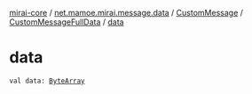 [mirai-core](../../../index.md) / [net.mamoe.mirai.message.data](../../index.md) / [CustomMessage](../index.md) / [CustomMessageFullData](index.md) / [data](./data.md)

# data

`val data: `[`ByteArray`](https://kotlinlang.org/api/latest/jvm/stdlib/kotlin/-byte-array/index.html)